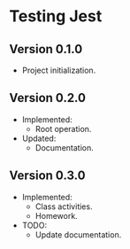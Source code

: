# Testing Jest

## Version 0.1.0

- Project initialization.

## Version 0.2.0

- Implemented:
  - Root operation.
- Updated:
  - Documentation.

## Version 0.3.0

- Implemented:
  - Class activities.
  - Homework.
- TODO:
  - Update documentation.
